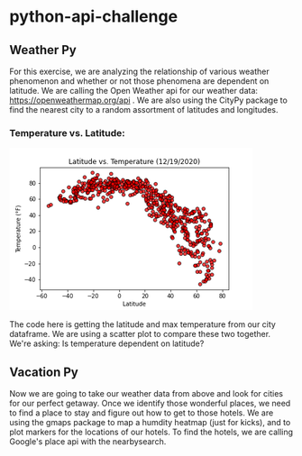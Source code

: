 # python-api-challenge

## Weather Py
For this exercise, we are analyzing the relationship of various weather phenomenon and whether or not those phenomena are dependent on latitude. We are calling the Open Weather api for our weather data: https://openweathermap.org/api . We are also using the CityPy package to find the nearest city to a random assortment of latitudes and longitudes.

### Temperature vs. Latitude:
![Temperature vs. Latitude](https://github.com/LongPatrol/python-api-challenge/blob/main/WeatherPy/images/latitude_temp_all.png)

The code here is getting the latitude and max temperature from our city dataframe. We are using a scatter plot to compare these two together. We're asking: Is temperature dependent on latitude?


## Vacation Py
Now we are going to take our weather data from above and look for cities for our perfect getaway. Once we identify those wonderful places, we need to find a place to stay and figure out how to get to those hotels. We are using the gmaps package to map a humdity heatmap (just for kicks), and to plot markers for the locations of our hotels. To find the hotels, we are calling Google's place api with the nearbysearch.
